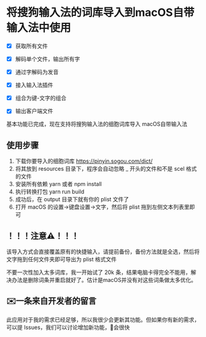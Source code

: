 # 将搜狗输入法的词库导入到macOS自带输入法中使用


- [x] 获取所有文件
- [x] 解码单个文件，输出所有字
- [x] 通过字解码为发音
- [x] 接入输入法插件
- [x] 组合为键-文字的组合
- [x] 输出客户端文件


基本功能已完成，现在支持将搜狗输入法的细胞词库导入 macOS自带输入法


## 使用步骤

1. 下载你要导入的细胞词库 https://pinyin.sogou.com/dict/
2. 将其放到 resources 目录下，程序会自动忽略 _ 开头的文件和不是 scel 格式的文件
3. 安装所有依赖 yarn 或者 npm install
4. 执行转换打包 yarn run build
5. 成功后，在 output 目录下就有你的 plist 文件了
6. 打开 macOS 的设置->键盘设置->文字，然后将 plist 拖到左侧文本列表里即可

## ！！！注意⚠️！！！

该导入方式会直接覆盖原有的快捷输入，请提前备份，备份方法就是全选，然后将文字拖到任何文件夹即可导出为 plist 格式文件

不要一次性加入太多词库，我一开始试了 20k 条，结果电脑卡得完全不能用，解决办法是删除词条并重启就好了。估计是macOS并没有对这些词条做太多优化。

## ✉️一条来自开发者的留言

此应用对于我的需求已经足够，所以我很少会更新其功能。但如果你有新的需求，可以提 Issues，我们可以讨论增加新功能，🤩会很快
